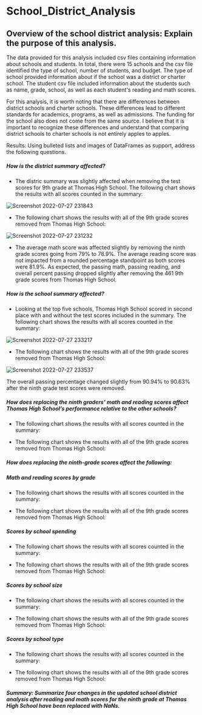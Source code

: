 # School_District_Analysis

## Overview of the school district analysis: Explain the purpose of this analysis.

The data provided for this analysis included csv files containing information about schools and students.  In total, there were 15 schools and the csv file identified the type of school, number of students, and budget.  The type of school provided information about if the school was a district or charter school. The student csv file included information about the students such as name, grade, school, as well as each student's reading and math scores.  

For this analysis, it is worth noting that there are differences between district schools and charter schools.  These differences lead to different standards for academics, programs, as well as admissions.  The funding for the school also does not come from the same source.  I believe that it is important to recognize these differences and understand that comparing district schools to charter schools is not entirely apples to apples.

Results: Using bulleted lists and images of DataFrames as support, address the following questions.

##### How is the district summary affected?
* The distric summary was slightly affected when removing the test scores for 9th grade at Thomas High School.  The following chart shows the results with all scores counted in the summary:

![Screenshot 2022-07-27 231843](https://user-images.githubusercontent.com/107599510/181419395-dbd359d2-b25a-4f94-8ad3-73b801f168b8.png)

* The following chart shows the results with all of the 9th grade scores removed from Thomas High School:

![Screenshot 2022-07-27 231232](https://user-images.githubusercontent.com/107599510/181418764-9935a9d1-ff21-48fc-ad0e-e1c841a2e0e3.png)

* The average math score was affected slightly by removing the ninth grade scores going from 79% to 78.9%.  The average reading score was not impacted from a rounded percentage standpoint as both scores were 81.9%.  As expected, the passing math, passing reading, and overall percent passing dropped slightly after removing the 461 9th grade scores from Thomas High School.

##### How is the school summary affected?

* Looking at the top five schools, Thomas High School scored in second place with and without the test scores included in the summary.  The following chart shows the results with all scores counted in the summary:

![Screenshot 2022-07-27 233217](https://user-images.githubusercontent.com/107599510/181420997-969cdc8d-aa85-4040-a706-40804ad8eda9.png)

* The following chart shows the results with all of the 9th grade scores removed from Thomas High School:

![Screenshot 2022-07-27 233537](https://user-images.githubusercontent.com/107599510/181421396-bff19c65-fc71-45f5-9d5f-74c9f32130be.png)

The overall passing percentage changed slightly from 90.94% to 90.63% after the ninth grade test scores were removed.

##### How does replacing the ninth graders’ math and reading scores affect Thomas High School’s performance relative to the other schools?

* The following chart shows the results with all scores counted in the summary:

* The following chart shows the results with all of the 9th grade scores removed from Thomas High School:

##### How does replacing the ninth-grade scores affect the following:

##### Math and reading scores by grade

* The following chart shows the results with all scores counted in the summary:


* The following chart shows the results with all of the 9th grade scores removed from Thomas High School:

##### Scores by school spending

* The following chart shows the results with all scores counted in the summary:


* The following chart shows the results with all of the 9th grade scores removed from Thomas High School:

##### Scores by school size

* The following chart shows the results with all scores counted in the summary:


* The following chart shows the results with all of the 9th grade scores removed from Thomas High School:

##### Scores by school type

* The following chart shows the results with all scores counted in the summary:


* The following chart shows the results with all of the 9th grade scores removed from Thomas High School:

##### Summary: Summarize four changes in the updated school district analysis after reading and math scores for the ninth grade at Thomas High School have been replaced with NaNs.
